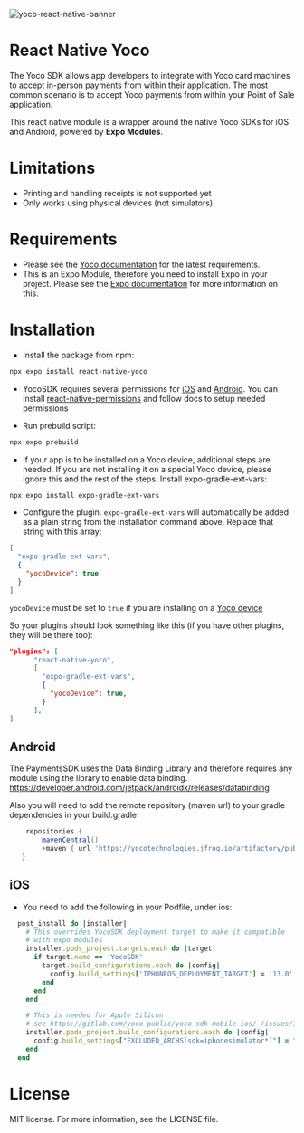 ![yoco-react-native-banner](https://github.com/tolypash/react-native-yoco/assets/22174779/1fac2b8c-7750-4a27-a64b-238634747092)

# React Native Yoco

The Yoco SDK allows app developers to integrate with Yoco card machines to accept in-person payments from within their application. The most common scenario is to accept Yoco payments from within your Point of Sale application.

This react native module is a wrapper around the native Yoco SDKs for iOS and Android, powered by **Expo Modules**.

# Limitations

- Printing and handling receipts is not supported yet
- Only works using physical devices (not simulators)

# Requirements

- Please see the [Yoco documentation](https://developer.yoco.com/) for the latest requirements.
- This is an Expo Module, therefore you need to install Expo in your project. Please see the [Expo documentation](https://docs.expo.dev/bare/installing-expo-modules/) for more information on this.

# Installation

- Install the package from npm:

```bash
npx expo install react-native-yoco
```

- YocoSDK requires several permissions for [iOS](https://developer.yoco.com/in-person/ios/getting-started) and [Android](https://developer.yoco.com/in-person/android/initialise-android).
  You can install [react-native-permissions](https://github.com/zoontek/react-native-permissions) and follow docs to setup needed permissions

- Run prebuild script:

```bash
npx expo prebuild
```

- If your app is to be installed on a Yoco device, additional steps are needed. If you are not installing it on a special Yoco device, please ignore this and the rest of the steps. Install expo-gradle-ext-vars:

```bash
npx expo install expo-gradle-ext-vars
```

- Configure the plugin. `expo-gradle-ext-vars` will automatically be added as a plain string from the installation command above. Replace that string with this array:

```json
[
  "expo-gradle-ext-vars",
  {
    "yocoDevice": true
  }
]
```

`yocoDevice` must be set to `true` if you are installing on a [Yoco device](https://www.yoco.com/za/card-machines/)

So your plugins should look something like this (if you have other plugins, they will be there too):

```json
"plugins": [
      "react-native-yoco",
      [
        "expo-gradle-ext-vars",
        {
          "yocoDevice": true,
        }
      ],
]
```

## Android

The PaymentsSDK uses the Data Binding Library and therefore requires any module using the library to enable data binding.
https://developer.android.com/jetpack/androidx/releases/databinding

Also you will need to add the remote repository (maven url) to your gradle dependencies in your build.gradle

```gradle
    repositories {
        mavenCentral()
        +maven { url 'https://yocotechnologies.jfrog.io/artifactory/public/' }
   }
```

## iOS

- You need to add the following in your Podfile, under ios:

```ruby
  post_install do |installer|
    # This overrides YocoSDK deployment target to make it compatible
    # with expo modules
    installer.pods_project.targets.each do |target|
      if target.name == 'YocoSDK'
        target.build_configurations.each do |config|
          config.build_settings['IPHONEOS_DEPLOYMENT_TARGET'] = '13.0'
        end
      end
    end

    # This is needed for Apple Silicon
    # see https://gitlab.com/yoco-public/yoco-sdk-mobile-ios/-/issues/1
    installer.pods_project.build_configurations.each do |config|
      config.build_settings["EXCLUDED_ARCHS[sdk=iphonesimulator*]"] = "arm64"
    end
  end
```

# License

MIT license. For more information, see the LICENSE file.
